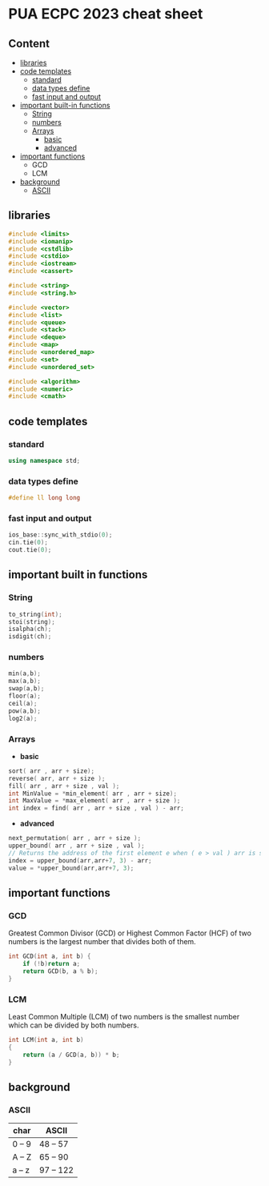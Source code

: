 # PUA ECPC 2023 cheat sheet 
## Content
- [libraries](#libraries)
- [code templates](#code-templates)
  - [standard](#standard)
  - [data types define](#data-types-define)
  - [fast input and output](#fast-input-and-output)
- [important built-in functions](#important-built-in-functions) 
  - [String](#String)
  - [numbers](#numbers)
  - [Arrays](#Arrays)
    - [basic](#basic)
    - [advanced](#advanced)
- [important functions](#important-functions) 
  - GCD
  - LCM
- [background](#background)
  - [ASCII](#ASCII)

## libraries
```cpp
#include <limits>
#include <iomanip>
#include <cstdlib>
#include <cstdio>
#include <iostream>
#include <cassert>

#include <string>
#include <string.h>

#include <vector>
#include <list>
#include <queue>
#include <stack>
#include <deque>
#include <map>
#include <unordered_map>
#include <set>
#include <unordered_set>

#include <algorithm>
#include <numeric>
#include <cmath>
```
## code templates
### standard
```cpp
using namespace std;
```

### data types define
```cpp
#define ll long long
```
### fast input and output
```cpp
ios_base::sync_with_stdio(0);
cin.tie(0);
cout.tie(0);
```

## important built in functions 
### String
```cpp
to_string(int);
stoi(string);
isalpha(ch);
isdigit(ch);
```
### numbers
```cpp
min(a,b);
max(a,b);
swap(a,b);
floor(a);
ceil(a);
pow(a,b);
log2(a);
```
### Arrays
- **basic**
```cpp
sort( arr , arr + size);
reverse( arr, arr + size );
fill( arr , arr + size , val );
int MinValue = *min_element( arr , arr + size);
int MaxValue = *max_element( arr , arr + size );
int index = find( arr , arr + size , val ) - arr;
```
- **advanced**
```cpp
next_permutation( arr , arr + size );
upper_bound( arr , arr + size , val );
// Returns the address of the first element e when ( e > val ) arr is sorted
index = upper_bound(arr,arr+7, 3) - arr;
value = *upper_bound(arr,arr+7, 3);
```




## important functions 
### GCD
Greatest Common Divisor (GCD) or Highest Common Factor (HCF) of two numbers is the largest number that divides both of them. 
```cpp
int GCD(int a, int b) {
	if (!b)return a;
	return GCD(b, a % b);
}
```
### LCM
Least Common Multiple (LCM) of two numbers is the smallest number which can be divided by both numbers. 
```cpp
int LCM(int a, int b)
{
    return (a / GCD(a, b)) * b;
}
```
## background 
### ASCII
| char  | ASCII |
| ------ | -------- |
| 0 – 9  | 48 – 57  |
| A – Z  | 65 – 90  |
| a – z  | 97 – 122 |





